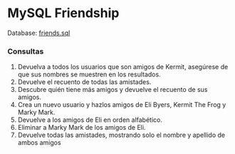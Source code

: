 # MySQL Friendship

Database: [friends.sql](https://github.com/David-Bustos/mysql-exercises/blob/main/03_friends/friends.sql)


### Consultas
1. Devuelva a todos los usuarios que son amigos de Kermit, asegúrese de que sus nombres se muestren en los resultados.
2. Devuelve el recuento de todas las amistades.
3. Descubre quién tiene más amigos y devuelve el recuento de sus amigos.
4. Crea un nuevo usuario y hazlos amigos de Eli Byers, Kermit The Frog y Marky Mark.
5. Devuelve a los amigos de Eli en orden alfabético.
6. Eliminar a Marky Mark de los amigos de Eli.
7. Devuelve todas las amistades, mostrando solo el nombre y apellido de ambos amigos
